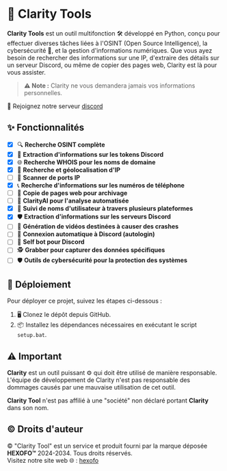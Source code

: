 # 🚀 Clarity Tools

**Clarity Tools** est un outil multifonction 🛠️ développé en Python, conçu pour effectuer diverses tâches liées à l'OSINT (Open Source Intelligence), la cybersécurité 🔐, et la gestion d'informations numériques. Que vous ayez besoin de rechercher des informations sur une IP, d'extraire des détails sur un serveur Discord, ou même de copier des pages web, Clarity est là pour vous assister.

> **⚠️ Note :** Clarity ne vous demandera jamais vos informations personnelles.

💬 Rejoignez notre serveur [discord](https://discord.gg/qFJ7dNZ5Sf)

## ✨ Fonctionnalités

- [x] 🔍 **Recherche OSINT complète**
- [x] 🔐 **Extraction d'informations sur les tokens Discord**
- [x] 🌐 **Recherche WHOIS pour les noms de domaine**
- [x] 📍 **Recherche et géolocalisation d'IP**
- [ ] 🔎 **Scanner de ports IP**
- [x] 📞 **Recherche d'informations sur les numéros de téléphone**
- [ ] 📝 **Copie de pages web pour archivage**
- [ ] 🤖 **ClarityAI pour l'analyse automatisée**
- [x] 👤 **Suivi de noms d'utilisateur à travers plusieurs plateformes**
- [x] 🛡️ **Extraction d'informations sur les serveurs Discord**
- [ ] 🎥 **Génération de vidéos destinées à causer des crashes**
- [ ] 🔑 **Connexion automatique à Discord (autologin)**
- [ ] 🤖 **Self bot pour Discord**
- [ ] 🕵️ **Grabber pour capturer des données spécifiques**
- [ ] 🛡️ **Outils de cybersécurité pour la protection des systèmes**

## 🚀 Déploiement

Pour déployer ce projet, suivez les étapes ci-dessous :

1. 🖥️ Clonez le dépôt depuis GitHub.
2. 📦 Installez les dépendances nécessaires en exécutant le script `setup.bat`.

## ⚠️ Important

**Clarity** est un outil puissant ⚙️ qui doit être utilisé de manière responsable. L'équipe de développement de Clarity n'est pas responsable des dommages causés par une mauvaise utilisation de cet outil.

**Clarity Tool** n'est pas affilié à une "société" non déclaré portant **Clarity** dans son nom.

## ©️ Droits d'auteur

© "Clarity Tool" est un service et produit fourni par la marque déposée **HEXOFO™** 2024-2034. Tous droits réservés.  
Visitez notre site web 🌐 : [hexofo](http://www.hexofo.org)
